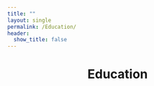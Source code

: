```yaml
---
title: ""
layout: single
permalink: /Education/
header:
  show_title: false
---
```

<h1 style="text-align: center;">Education</h1>

